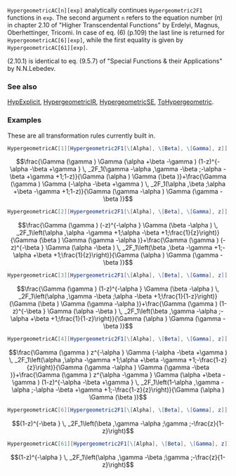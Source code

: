 `HypergeometricAC[n][exp]` analytically continues `Hypergeometric2F1` functions in `exp`. The second argument `n` refers to the equation number ($n$) in chapter 2.10 of "Higher Transcendental Functions" by Erdelyi, Magnus, Oberhettinger, Tricomi. In case of eq. (6) (p.109) the last line is returned for `HypergeometricAC[6][exp]`, while the first equality is given by `HypergeometricAC[61][exp]`.

(2.10.1) is identical to eq. (9.5.7) of "Special Functions & their Applications" by N.N.Lebedev.

### See also

[HypExplicit](HypExplicit), [HypergeometricIR](HypergeometricIR), [HypergeometricSE](HypergeometricSE), [ToHypergeometric](ToHypergeometric).

### Examples

These are all transformation rules currently built in.

```mathematica
HypergeometricAC[1][Hypergeometric2F1[\[Alpha], \[Beta], \[Gamma], z]]
```

$$\frac{\Gamma (\gamma ) \Gamma (\alpha +\beta -\gamma ) (1-z)^{-\alpha -\beta +\gamma } \, _2F_1(\gamma -\alpha ,\gamma -\beta ;-\alpha -\beta +\gamma +1;1-z)}{\Gamma (\alpha ) \Gamma (\beta )}+\frac{\Gamma (\gamma ) \Gamma (-\alpha -\beta +\gamma ) \, _2F_1(\alpha ,\beta ;\alpha +\beta -\gamma +1;1-z)}{\Gamma (\gamma -\alpha ) \Gamma (\gamma -\beta )}$$

```mathematica
HypergeometricAC[2][Hypergeometric2F1[\[Alpha], \[Beta], \[Gamma], z]]
```

$$\frac{\Gamma (\gamma ) (-z)^{-\alpha } \Gamma (\beta -\alpha ) \, _2F_1\left(\alpha ,\alpha -\gamma +1;\alpha -\beta +1;\frac{1}{z}\right)}{\Gamma (\beta ) \Gamma (\gamma -\alpha )}+\frac{\Gamma (\gamma ) (-z)^{-\beta } \Gamma (\alpha -\beta ) \, _2F_1\left(\beta ,\beta -\gamma +1;-\alpha +\beta +1;\frac{1}{z}\right)}{\Gamma (\alpha ) \Gamma (\gamma -\beta )}$$

```mathematica
HypergeometricAC[3][Hypergeometric2F1[\[Alpha], \[Beta], \[Gamma], z]]
```

$$\frac{\Gamma (\gamma ) (1-z)^{-\alpha } \Gamma (\beta -\alpha ) \, _2F_1\left(\alpha ,\gamma -\beta ;\alpha -\beta +1;\frac{1}{1-z}\right)}{\Gamma (\beta ) \Gamma (\gamma -\alpha )}+\frac{\Gamma (\gamma ) (1-z)^{-\beta } \Gamma (\alpha -\beta ) \, _2F_1\left(\beta ,\gamma -\alpha ;-\alpha +\beta +1;\frac{1}{1-z}\right)}{\Gamma (\alpha ) \Gamma (\gamma -\beta )}$$

```mathematica
HypergeometricAC[4][Hypergeometric2F1[\[Alpha], \[Beta], \[Gamma], z]]
```

$$\frac{\Gamma (\gamma ) z^{-\alpha } \Gamma (-\alpha -\beta +\gamma ) \, _2F_1\left(\alpha ,\alpha -\gamma +1;\alpha +\beta -\gamma +1;-\frac{1-z}{z}\right)}{\Gamma (\gamma -\alpha ) \Gamma (\gamma -\beta )}+\frac{\Gamma (\gamma ) z^{\alpha -\gamma } \Gamma (\alpha +\beta -\gamma ) (1-z)^{-\alpha -\beta +\gamma } \, _2F_1\left(1-\alpha ,\gamma -\alpha ;-\alpha -\beta +\gamma +1;-\frac{1-z}{z}\right)}{\Gamma (\alpha ) \Gamma (\beta )}$$

```mathematica
HypergeometricAC[6][Hypergeometric2F1[\[Alpha], \[Beta], \[Gamma], z]]
```

$$(1-z)^{-\beta } \, _2F_1\left(\beta ,\gamma -\alpha ;\gamma ;-\frac{z}{1-z}\right)$$

```mathematica
HypergeometricAC[61][Hypergeometric2F1[\[Alpha], \[Beta], \[Gamma], z]]
```

$$(1-z)^{-\alpha } \, _2F_1\left(\alpha ,\gamma -\beta ;\gamma ;-\frac{z}{1-z}\right)$$